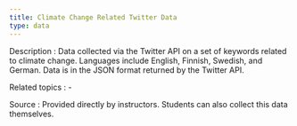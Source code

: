 ```yaml
---
title: Climate Change Related Twitter Data
type: data
---
```


Description
: Data collected via the Twitter API on a set of keywords related to climate change. Languages include English, Finnish, Swedish, and German. Data is in the JSON format returned by the Twitter API.

Related topics
: - 

Source
: Provided directly by instructors. Students can also collect this data themselves.